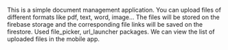 This is a simple document management application. You can upload files of different formats like pdf, text, word, image...
The files will be stored on the firebase storage and the corresponding file links will be saved on the firestore.
Used file_picker, url_launcher packages.
We can view the list of uploaded files in the mobile app.

